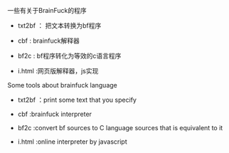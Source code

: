 
一些有关于BrainFuck的程序

-  txt2bf ： 把文本转换为bf程序

+  cbf : brainfuck解释器

-  bf2c : bf程序转化为等效的c语言程序

+  i.html :网页版解释器，js实现

Some tools about brainfuck language

-  txt2bf ：print some text that you specify

+  cbf :brainfuck interpreter

-  bf2c :convert bf sources to C language sources that is equivalent to it

-  i.html :online interpreter by javascript
